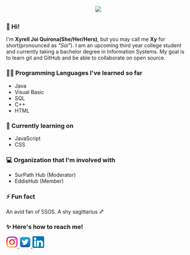 <h1 align="center">
  <img src="https://64.media.tumblr.com/eb1fb7885656e81135e2ec782c1438d2/tumblr_opwi480i121qlh9h7o1_500.gif" width="100"/>
</h1>


### 👋 Hi!
I'm **Xyrell Joi Quirona(She/Her/Hers)**, but you may call me **Xy** for short(pronounced as *"Sai"*). I am an upcoming third year college student and currently taking a bachelor degree in Information Systems. My goal is to learn git and GitHub and be able to collaborate on open source.

### 👩‍💻 Programming Languages I've learned so far 
- Java
- Visual Basic
- SQL
- C++
- HTML

### 🌱 Currently learning on
- JavaScript
- CSS

### 💻 Organization that I'm involved with
- SurPath Hub (Moderator)
- EddieHub (Member)

### ⚡ Fun fact
An avid fan of 5SOS. A shy sagittarius ♐

### ✨ Here's how to reach me! 
<p>
<a href ="https://www.instagram.com/saireljoi/">
  <img src="img/instagram_favicon-32x32.png" alt="Instagram"/>
</a>
<a href="#">
<a href ="https://www.twitter.com/seevera_xyrell/">
  <img src="img/twitter_favicon-32x32.png" alt="Twitter">
<a href="#">
<a href ="https://www.linkedin.com/in/xyrell-joi-quirona-bb6b14136/">
  <img src="img/linkedin_favicon-32x32.png" alt="LinkedIn">
<a href="#">
</p>
